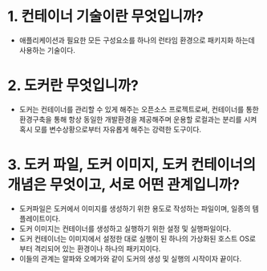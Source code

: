 # 1. 컨테이너 기술이란 무엇입니까?
- 애플리케이션과 필요한 모든 구성요소를 하나의 런타임 환경으로 패키지화 하는데 사용하는 기술이다. 
# 2. 도커란 무엇입니까?
- 도커는 컨테이너를 관리할 수 있게 해주는 오픈소스 프로젝트로써, 컨테이너를 통한 환경구축을 통해 항상 동일한 개발환경을 제공해주며 운용할 로컬과는 분리를 시켜 혹시 모를 변수상황으로부터 자유롭게 해주는 강력한 도구이다. 
# 3. 도커 파일, 도커 이미지, 도커 컨테이너의 개념은 무엇이고, 서로 어떤 관계입니까?
- 도커파일은 도커에서 이미지를 생성하기 위한 용도로 작성하는 파일이며, 일종의 템플레이트이다. 
- 도커 이미지는 컨테이너를 생성하고 실행하기 위한 설정 및 실행파일이다. 
- 도커 컨테이너는 이미지에서 설정한 대로 실행이 된 하나의 가상화된 호스트 OS로부터 격리되어 있는 환경이나 하나의 패키지이다. 
- 이들의 관계는 알파와 오메가와 같이 도커의 생성 및 실행의 시작이자 끝이다. 
